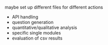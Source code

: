 maybe set up different files for different actions

- API handling
- question generation
- quantitative/qualitative analysis
- specific single modules
- evaluation of csv results